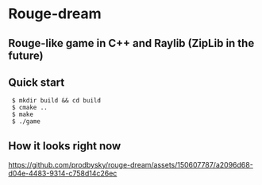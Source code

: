 # Rouge-dream
## Rouge-like game in C++ and Raylib (ZipLib in the future)

## Quick start
```console
 $ mkdir build && cd build
 $ cmake .. 
 $ make
 $ ./game
```

## How it looks right now


https://github.com/prodbysky/rouge-dream/assets/150607787/a2096d68-d04e-4483-9314-c758d14c26ec




